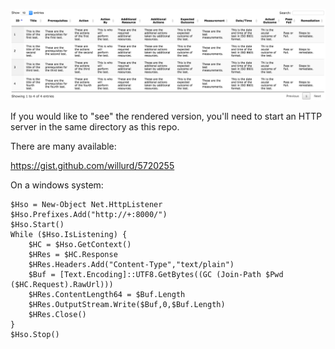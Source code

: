 ![Alt text](screenshot.png?raw=true "screenshot")


If you would like to "see" the rendered version, you'll need to start an HTTP server in the same directory as this repo.

There are many available:

https://gist.github.com/willurd/5720255

On a windows system:

```
$Hso = New-Object Net.HttpListener
$Hso.Prefixes.Add("http://+:8000/")
$Hso.Start()
While ($Hso.IsListening) {
    $HC = $Hso.GetContext()
    $HRes = $HC.Response
    $HRes.Headers.Add("Content-Type","text/plain")
    $Buf = [Text.Encoding]::UTF8.GetBytes((GC (Join-Path $Pwd ($HC.Request).RawUrl)))
    $HRes.ContentLength64 = $Buf.Length
    $HRes.OutputStream.Write($Buf,0,$Buf.Length)
    $HRes.Close()
}
$Hso.Stop()
```
